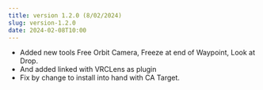 ```yaml
---
title: version 1.2.0 (8/02/2024)
slug: version-1.2.0
date: 2024-02-08T10:00
---
```


- Added new tools Free Orbit Camera, Freeze at end of Waypoint, Look at Drop.
- And added linked with VRCLens as plugin
- Fix by change to install into hand with CA Target.